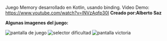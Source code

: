 Juego Memory desarrollado en Kotlin, usando binding.
Video Demo: https://www.youtube.com/watch?v=lNVzAqfp30I
**Creado por:Alberto Saz**

**Algunas imagenes del juego:**

![pantalla de juego](https://github.com/4lbertoS4z/4lbertoS4z/blob/main/Fotos%20App/WhatsApp%20Image%202022-05-14%20at%205.06.38%20PM.jpeg)
![selector dificultad](https://github.com/4lbertoS4z/4lbertoS4z/blob/main/Fotos%20App/WhatsApp%20Image%202022-05-14%20at%205.06.36%20PM%20(2).jpeg)
![pantalla victoria](https://github.com/4lbertoS4z/4lbertoS4z/blob/main/Fotos%20App/WhatsApp%20Image%202022-05-14%20at%205.06.36%20PM%20(1).jpeg)

